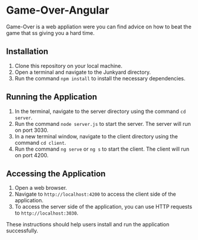 # Game-Over-Angular
Game-Over is a web appliation were you can find advice on how to beat the game that ss giving you a hard time.

## Installation
1. Clone this repository on your local machine.
2. Open a terminal and navigate to the Junkyard directory.
3. Run the command `npm install` to install the necessary dependencies.

## Running the Application
1. In the terminal, navigate to the server directory using the command `cd server`.
2. Run the command `node server.js` to start the server. The server will run on port 3030.
3. In a new terminal window, navigate to the client directory using the command `cd client`.
4. Run the command `ng serve` or `ng s` to start the client. The client will run on port 4200.

## Accessing the Application
1. Open a web browser.
2. Navigate to `http://localhost:4200` to access the client side of the application.
3. To access the server side of the application, you can use HTTP requests to `http://localhost:3030`.

These instructions should help users install and run the application successfully. 
